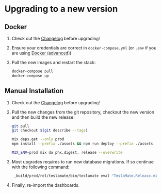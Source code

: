# Upgrading to a new version

## Docker

1. Check out the [Changelog](https://github.com/adriankumpf/teslamate/releases) before upgrading!

2. Ensure your credentials are correct in `docker-compose.yml` (or `.env` if you are using [Docker (advanced)](installation/docker_advanced))

3. Pull the new images and restart the stack:

   ```bash
   docker-compose pull
   docker-compose up
   ```

## Manual Installation

1. Check out the [Changelog](https://github.com/adriankumpf/teslamate/releases) before upgrading!

2. Pull the new changes from the git repository, checkout the new version and then build the new release:

   ```bash
   git pull
   git checkout $(git describe --tags)

   mix deps.get --only prod
   npm install --prefix ./assets && npm run deploy --prefix ./assets

   MIX_ENV=prod mix do phx.digest, release --overwrite
   ```

3. Most upgrades requires to run new database migrations. If so continue with the following command:

   ```bash
    _build/prod/rel/teslamate/bin/teslamate eval "TeslaMate.Release.migrate"
   ```

4. Finally, re-import the dashboards.
